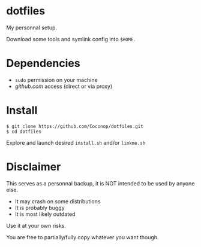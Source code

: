 # dotfiles

My personnal setup.

Download some tools and symlink config into `$HOME`.

# Dependencies

* `sudo` permission on your machine
* _github.com_ access (direct or via proxy)

# Install

```
$ git clone https://github.com/Coconop/dotfiles.git
$ cd dotfiles
```

Explore and launch desired `install.sh` and/or `linkme.sh`

# Disclaimer

This serves as a personnal backup, it is NOT intended to be used by anyone else.
* It may crash on some distributions
* It is probably buggy
* It is most likely outdated

Use it at your own risks.

You are free to partially/fully copy whatever you want though.


